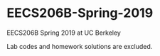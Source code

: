 # EECS206B-Spring-2019
EECS206B Spring 2019 at UC Berkeley

Lab codes and homework solutions are excluded.
